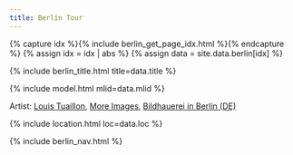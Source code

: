 ```yaml
---
title: Berlin Tour
---
```


{% capture idx %}{% include berlin_get_page_idx.html %}{% endcapture %}
{% assign idx = idx | abs %}
{% assign data = site.data.berlin[idx] %}

{% include berlin_title.html title=data.title %}

{% include model.html mlid=data.mlid %}

Artist: [Louis Tuaillon](https://commons.wikimedia.org/wiki/Category:Louis_Tuaillon),
[More Images](https://commons.wikimedia.org/wiki/Category:Amazone_zu_Pferde_(Berlin-Mitte)),
[Bildhauerei in Berlin (DE)](https://bildhauerei-in-berlin.de/bildwerk/amazone-zu-pferd-2/)

{% include location.html loc=data.loc %}

{% include berlin_nav.html %}
